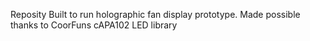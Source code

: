 Reposity Built to run holographic fan display prototype.
Made possible thanks to CoorFuns cAPA102 LED library
